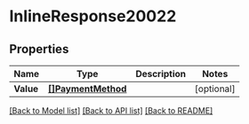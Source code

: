 # InlineResponse20022

## Properties

Name | Type | Description | Notes
------------ | ------------- | ------------- | -------------
**Value** | [**[]PaymentMethod**](paymentMethod.md) |  | [optional] 

[[Back to Model list]](../README.md#documentation-for-models) [[Back to API list]](../README.md#documentation-for-api-endpoints) [[Back to README]](../README.md)


